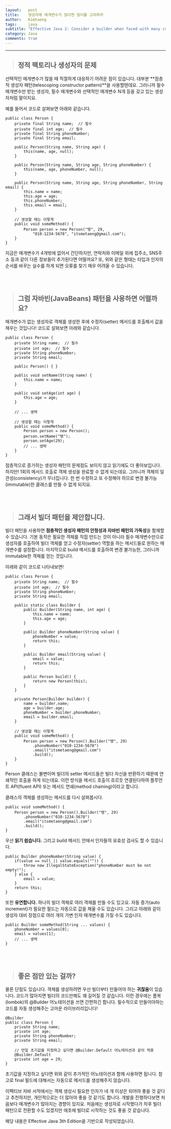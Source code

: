 ```yaml
---
layout:   post
title:    생성자에 매개변수가 많다면 빌더를 고려하라
author:   Kimtaeng
tags: 	  java
subtitle: "Effective Java 2: Consider a builder when faced with many constructor parameters" 
category: Java
comments: true
---
```


<hr/>

> ## 정적 팩토리나 생성자의 문제

선택적인 매개변수가 많을 때 적절하게 대응하기 어려운 점이 있습니다. 대부분 **점층적 생성자 패턴(telescoping constructor pattern)**을 사용할텐데요.
그러니까 필수 매개변수만 받는 생성자, 필수 매개변수와 선택적인 매개변수 N개 등을 갖고 있는 생성자처럼 말이지요.

예를 들어서 코드로 살펴보면 아래와 같습니다.

<pre class="line-numbers"><code class="language-java" data-start="1">public class Person {
    private final String name;  // 필수
    private final int age;  // 필수
    private final String phoneNumber;
    private final String email;

    public Person(String name, String age) {
        this(name, age, null);
    }

    public Person(String name, String age, String phoneNumber) {
        this(name, age, phoneNumber, null);
    }

    public Person(String name, String age, String phoneNumber, String email) {
        this.name = name;
        this.age = age;
        this.phoneNumber;
        this.email = email;
    }

    // 생성할 때는 이렇게
    public void someMethod() {
        Person person = new Person("탱", 29, 
            "010-1234-5678", "itsmetaeng@gmail.com");
    }
}
</code></pre>

지금은 매개변수가 4개밖에 없어서 간단하지만, 연락처와 이메일 외에 집주소, SNS주소 등과 같이
다른 정보들이 추가된다면 어떨까요? 또, 위와 같은 형태는 타입과 인자의 순서를 바꾸는 실수를 하게 되면
오류를 찾기 매우 어려울 수 있습니다.

<br/><br/>

> ## 그럼 자바빈(JavaBeans) 패턴을 사용하면 어떨까요?

매개변수가 없는 생성자로 객체를 생성한 후에 수정자(setter) 메서드를 호출해서 값을 채우는 것입니다!
코드로 살펴보면 아래와 같습니다.


<pre class="line-numbers"><code class="language-java" data-start="1">public class Person {
    private String name;  // 필수
    private int age;  // 필수
    private String phoneNumber;
    private String email;

    public Person() { }

    public void setName(String name) {
        this.name = name;
    }

    public void setAge(int age) {
        this.age = age;
    }

    // ... 생략

    // 생성할 때는 이렇게
    public void someMethod() {
        Person person = new Person();
        person.setName("탱");
        person.setAge(29);
        // ... 생략
    }
}
</code></pre>

점층적으로 증가하는 생성자 패턴의 문제점도 보이지 않고 읽기에도 더 좋아보입니다.
하지만! 1회의 메서드 호출로 객체 생성을 완료할 수 없게 되는데요. 그러니까 객체의 일관성(consistency)가 무너집니다.
한 번 수정하고 또 수정해야 하므로 변경 불가능(immutable)한 클래스를 만들 수 없게 되지요.

<br/><br/>

> ## 그래서 빌더 패턴을 제안합니다.

빌더 패턴을 사용하면 **점층적인 생성자 패턴의 안정성과 자바빈 패턴의 가독성**을 함께할 수 있습니다.
기본 동작은 필요한 객체를 직접 만드는 것이 아니라 필수 매개변수만으로 생성자를 호출하여 빌더 객체를 얻고
수정자(setter) 역할을 하는 메서드들로 원하는 매개변수를 설정합니다. 마지막으로 build 메서드를 호출하여
변경 불가능한, 그러니까 immutable한 객체를 얻는 것입니다.

아래와 같이 코드로 나타내보면!

<pre class="line-numbers"><code class="language-java" data-start="1">public class Person {
    private String name;  // 필수
    private int age;  // 필수
    private String phoneNumber;
    private String email;

    public static class Builder {
        public Builder(String name, int age) {
            this.name = name;
            this.age = age;
        }

        public Builder phoneNumber(String value) {
            phoneNumber = value;
            return this;
        }

        public Builder email(String value) {
            email = value;
            return this;
        }

        public Person build() {
            return new Person(this);
        }
    }

    private Person(Builder builder) {
        name = builder.name;
        age = builder.age;
        phoneNumber = builder.phoneNumber;
        email = builder.email;
    }

    // 생성할 때는 이렇게
    public void someMethod() {
        Person person = new Person().Builder("탱", 29)
            .phoneNumber("010-1234-5678")
            .email("itsmetaeng@gmail.com")
            .build();
    }
}
</code></pre>

Person 클래스는 불변이며 빌더의 setter 메서드들은 빌더 자신을 반환하기 때문에 연쇄적인 호출을 하게 되는데요.
이런 방식을 메서드 호출이 흐르듯 연결된다하여 플루언트 API(fluent API) 또는 메서드 연쇄(method chaining)이라고 합니다.

클래스의 객체를 생성하는 메서드를 다시 살펴봅시다.

<pre class="line-numbers"><code class="language-java" data-start="1">public void someMethod() {
    Person person = new Person().Builder("탱", 29)
        .phoneNumber("010-1234-5678")
        .email("itsmetaeng@gmail.com")
        .build();
}
</code></pre>

우선 **읽기 쉽습니다.** 그리고 build 메서드 안에서 인자들의 유효성 검사도 할 수 있습니다.

<pre class="line-numbers"><code class="language-java" data-start="1">public Builder phoneNumber(String value) {
    if(value == null || value.equals("")) {
        throw new IllegalStateException("phoneNumber must be not empty!");
    } else {
        email = value;
    }
    return this;
}
</code></pre>

또한 **유연합니다.** 하나의 빌더 객체로 여러 객체를 만들 수도 있고요. 자동 증가(auto increment)가 필요한 필드는
자동으로 값을 채울 수도 있습니다. 그리고 아래와 같이 생성자 대비 장점으로 여러 개의 가변 인자 매개변수를 가질 수도 있습니다.

<pre class="line-numbers"><code class="language-java" data-start="1">public Builder someMethod(String ... values) {
    phoneNumber = values[0];
    email = values[1]; 
    // ... 생략
}
</code></pre>

<br/><br/>

> ## 좋은 점만 있는 걸까?

물론 단점도 있습니다. 객체를 생성하려면 우선 빌더부터 만들어야 하는 **귀찮음**이 있습니다.
코드가 많아지면 빌더의 코드만해도 꽤 길어질 것 같습니다. 이런 경우에는 롬복(lombok)의 @Builder 어노테이션을 쓰면 간편하긴 합니다.
필수적으로 만들어야하는 코드를 자동 생성해주는 고마운 라이브러리입니다!

<pre class="line-numbers"><code class="language-java" data-start="1">@Builder
public class Person {
    private String name;
    private int age;
    private String phoneNumber;
    private String email;
    
    // 만일 초기값을 지정하고 싶다면 @Builder.Default 어노테이션과 같이 적용
    @Builder.Default
    private int age = 29;
}
</code></pre>

초기값을 지정하고 싶다면 위와 같이 추가적인 어노테이션과 함께 사용하면 됩니다. 참고로 final 필드에 대해서는 
자동으로 메서드를 생성해주지 않습니다. 

이펙티브 자바 서적에서는 객체 생성시 필요한 인자가 네 개 이상은 되어야 좋을 것 같다고 추천하지만,
개인적으로는 더 많아야 좋을 것 같기도 합니다. 개발을 진행하다보면 처음보다 매개변수가 많아지는 경향이 있지요.
처음에는 생성자로 시작했다가 차후 빌더 패턴으로 전환할 수도 있겠지만 애초에 빌더로 시작하는 것도 좋을 것 같습니다.

<div class="post_caption">해당 내용은 Effective Java 3th Edition을 기반으로 작성되었습니다.</div>